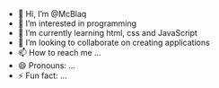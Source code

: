 - 👋 Hi, I’m @McBlaq 
- 👀 I’m interested in programming 
- 🌱 I’m currently learning html, css and JavaScript 
- 💞️ I’m looking to collaborate on creating applications 
- 📫 How to reach me ...
- 😄 Pronouns: ...
- ⚡ Fun fact: ...

<!---
McBlaq/McBlaq is a ✨ special ✨ repository because its `README.md` (this file) appears on your GitHub profile.
You can click the Preview link to take a look at your changes.
--->

